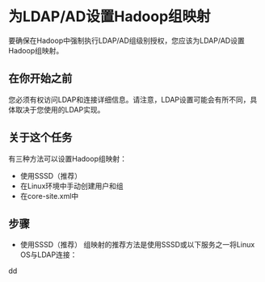 为LDAP/AD设置Hadoop组映射
================================================================================
要确保在Hadoop中强制执行LDAP/AD组级别授权，您应该为LDAP/AD设置Hadoop组映射。

## 在你开始之前
您必须有权访问LDAP和连接详细信息。请注意，LDAP设置可能会有所不同，具体取决于您使用的LDAP实现。

## 关于这个任务
有三种方法可以设置Hadoop组映射：
+ 使用SSSD（推荐）
+ 在Linux环境中手动创建用户和组
+ 在core-site.xml中

## 步骤
+ 使用SSSD（推荐）
    组映射的推荐方法是使用SSSD或以下服务之一将Linux OS与LDAP连接：



































dd
